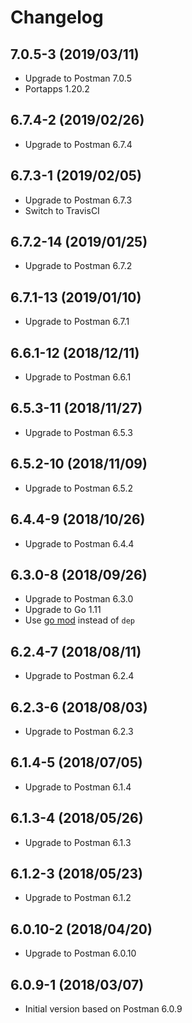 # Changelog

## 7.0.5-3 (2019/03/11)

* Upgrade to Postman 7.0.5
* Portapps 1.20.2

## 6.7.4-2 (2019/02/26)

* Upgrade to Postman 6.7.4

## 6.7.3-1 (2019/02/05)

* Upgrade to Postman 6.7.3
* Switch to TravisCI

## 6.7.2-14 (2019/01/25)

* Upgrade to Postman 6.7.2

## 6.7.1-13 (2019/01/10)

* Upgrade to Postman 6.7.1

## 6.6.1-12 (2018/12/11)

* Upgrade to Postman 6.6.1

## 6.5.3-11 (2018/11/27)

* Upgrade to Postman 6.5.3

## 6.5.2-10 (2018/11/09)

* Upgrade to Postman 6.5.2

## 6.4.4-9 (2018/10/26)

* Upgrade to Postman 6.4.4

## 6.3.0-8 (2018/09/26)

* Upgrade to Postman 6.3.0
* Upgrade to Go 1.11
* Use [go mod](https://golang.org/cmd/go/#hdr-Module_maintenance) instead of `dep`

## 6.2.4-7 (2018/08/11)

* Upgrade to Postman 6.2.4

## 6.2.3-6 (2018/08/03)

* Upgrade to Postman 6.2.3

## 6.1.4-5 (2018/07/05)

* Upgrade to Postman 6.1.4

## 6.1.3-4 (2018/05/26)

* Upgrade to Postman 6.1.3

## 6.1.2-3 (2018/05/23)

* Upgrade to Postman 6.1.2

## 6.0.10-2 (2018/04/20)

* Upgrade to Postman 6.0.10

## 6.0.9-1 (2018/03/07)

* Initial version based on Postman 6.0.9
